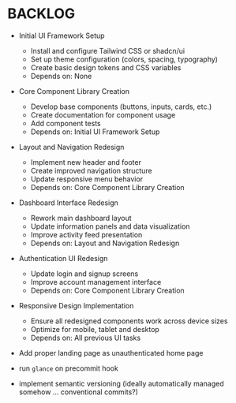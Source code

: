 # BACKLOG

- Initial UI Framework Setup

  - Install and configure Tailwind CSS or shadcn/ui
  - Set up theme configuration (colors, spacing, typography)
  - Create basic design tokens and CSS variables
  - Depends on: None

- Core Component Library Creation

  - Develop base components (buttons, inputs, cards, etc.)
  - Create documentation for component usage
  - Add component tests
  - Depends on: Initial UI Framework Setup

- Layout and Navigation Redesign

  - Implement new header and footer
  - Create improved navigation structure
  - Update responsive menu behavior
  - Depends on: Core Component Library Creation

- Dashboard Interface Redesign

  - Rework main dashboard layout
  - Update information panels and data visualization
  - Improve activity feed presentation
  - Depends on: Layout and Navigation Redesign

- Authentication UI Redesign

  - Update login and signup screens
  - Improve account management interface
  - Depends on: Core Component Library Creation

- Responsive Design Implementation

  - Ensure all redesigned components work across device sizes
  - Optimize for mobile, tablet and desktop
  - Depends on: All previous UI tasks

- Add proper landing page as unauthenticated home page
- run `glance` on precommit hook
- implement semantic versioning (ideally automatically managed somehow ... conventional commits?)
